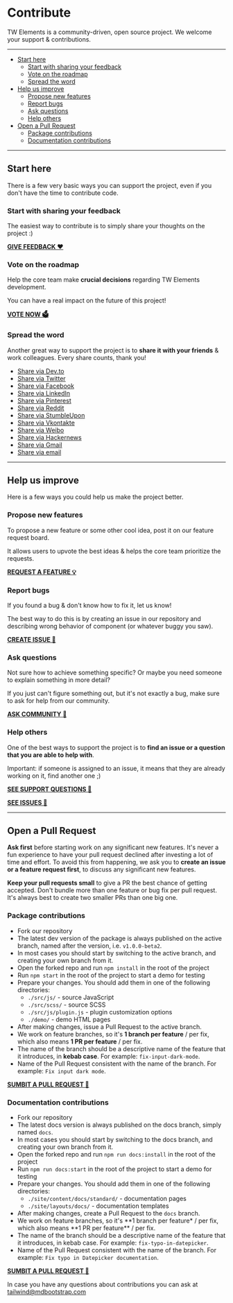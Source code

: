 # Contribute

TW Elements is a community-driven, open source project. We welcome your support & contributions.

---

- [Start here](#start-here)
  - [Start with sharing your feedback](#start-with-sharing-your-feedback)
  - [Vote on the roadmap](#vote-on-the-roadmap)
  - [Spread the word](#spread-the-word)
- [Help us improve](#help-us-improve)
  - [Propose new features](#propose-new-features)
  - [Report bugs](#report-bugs)
  - [Ask questions](#ask-questions)
  - [Help others](#help-others)
- [Open a Pull Request](#open-a-pull-request)
  - [Package contributions](#package-contributions)
  - [Documentation contributions](#documentation-contributions)

---

## Start here

There is a few very basic ways you can support the project, even if you don't have the time to contribute code.

### Start with sharing your feedback

The easiest way to contribute is to simply share your thoughts on the project :)

**[GIVE FEEDBACK ❤️](https://github.com/mdbootstrap/TW-Elements/discussions/categories/kind-words-general-feedback)**

### Vote on the roadmap

Help the core team make **crucial decisions** regarding TW Elements development.

You can have a real impact on the future of this project!

**[VOTE NOW 🗳](https://github.com/mdbootstrap/TW-Elements/discussions/categories/vote-in-polls)**

### Spread the word

Another great way to support the project is to **share it with your friends** & work colleagues. Every share counts, thank you!

- [Share via Dev.to](<https://dev.to/new?prefill=---%0Atitle%3A%20500+%20open-source%20components%20for%20TailwindCSS%20%0Apublished%3A%20true%0Atags%3Atailwindcss%0A---%0A%0A%20%20%20%20%20%20%20%20%20%20%20%20%20%20%20%20[![Tailwind%20components](https://tw-elements.com/img/components-big.jpg)](https://tw-elements.com/)%20%20%20%20%20%20%20%20\n%20%20%20%20%20%20%20%20%20%20%20%20%20%20%20%20%20%20%20%20%20%20%20%20I%27d%20like%20to%20share%20my%20latest%20discovery%20with%20you.%20\n%20%20%20%20%20%20%20%20[Tailwind%20Elements](https://tw-elements.com/)%20is%20currently,%20the%20most%20popular%203rd%20party%20UI%20kit%20for%20TailwindCSS%20with%20over%2010k%20Github%20stars.%20%20%20%20%20%20%20%20[![GitHub%20Repo%20stars](https://img.shields.io/github/stars/mdbootstrap/tw-elements?style=social)](https://github.com/mdbootstrap/TW-Elements/)%20%20%20%20%20%20%20%20It%27s%20a%20**huge%20collection%20of%20stunning%20components**%20made%20with%20attention%20to%20the%20smallest%20detail.%20%20%20%20%20%20%20%20%20Forms,%20cards,%20buttons,%20and%20hundreds%20of%20others.%20%20%20%20%20%20%20%20%20All%20components%20have%20**dark%20mode**%20and%20very%20intuitive%20**theming%20options**.%20%20%20%20%20%20%20%20The%20project%20is%20supported%20by%20an%20[engaged%20community%20on%20GitHub](https://github.com/mdbootstrap/TW-Elements/discussions),%20I%20recommend%20you%20check%20it%20out%20and%20join%20one%20of%20the%20many%20discussions.%20%20%20%20%20%20%20%20\n%20%20%20%20%20%20%20%20You%20will%20find%20installation%20instructions%20[here](https://tw-elements.com/docs/getting-started/installation),%20and%20you%20can%20track%20the%20progress%20of%20the%20project%20live%20%20%20%20%20%20%20%20%20[here](https://tw-elements.com/docs/standard/getting-started/changelog/).%20%20%20%20%20%20%20%20\n%20%20%20%20%20%20%20%20The%20project%20was%20kickstarted%20by%20@MDBootstrap,%20a%20group%20of%20open-source%20developers%20behind%20[MDB%20UI%20Kit](https://github.com/mdbootstrap/mdb-ui-kit)%20-%20a%20high-quality%20UI%20kit%20for%20Bootstrap,%20and%20also%20behind%20[MDB%20GO](https://mdbgo.com/)%20-%20hosting%20and%20deployment%20platform.%20%20%20%20%20%20%20%20\n%20%20%20%20%20%20%20%20I%20highly%20recommend%20you%20to%20check%20it%20out!%20%20%20%20%20%20%20%20\n%20%20%20%20%20%20%20%20%7B%25%20link%20mdbootstrap/tw-elements-breakthrough-version-is-here-59hh%20%25%7D%20%20%20%20%20%20%20%20\n>)
- [Share via Twitter](https://twitter.com/intent/tweet?text=500%2B%20open-source%20components%20for%20%23TailwindCSS%20%F0%9F%A4%A9%0Ahttps%3A//tw-elements.com/%0A%0ACongrats%20%40MDBootstrap%20%40ascensus_mdb%20%40dawidadach%20for%20this%20awesome%20design%20collection!%0A%0AI%20will%20keep%20using%20it%20in%20my%20projects%20for%20sure!%0A%0A%23uiux%20%23webdevelopment%20%23HTML%20%23CSS%20%23design%20%23Webdesign%20%23programming%20)
- [Share via Facebook](https://www.facebook.com/sharer/sharer.php?u=https%3A//tw-elements.com)
- [Share via LinkedIn](http://www.linkedin.com/shareArticle?url=https%3A%2F%tw-elements.com%2F&title=500%2B%20open-source%20components%20for%20TailwindCSS)
- [Share via Pinterest](https://www.pinterest.com/pin/create/button?url=https://tw-elements.com/&media=https://tw-elements.com/img/components-big.jpg&description=TailwindElements)
- [Share via Reddit](https://reddit.com/submit?url=https://tw-elements.com/&title=500+%20open-source%20components%20for%20TailwindCSS)
- [Share via StumbleUpon](https://www.stumbleupon.com/submit?url=https://tw-elements.com/&title=500+%20open-source%20components%20for%20TailwindCSS)
- [Share via Vkontakte](https://vk.com/share.php?url=https://tw-elements.com/)
- [Share via Weibo](https://service.weibo.com/share/share.php?url=https://tw-elements.com/&title=500+%20open-source%20components%20for%20TailwindCSS)
- [Share via Hackernews](https://news.ycombinator.com/submitlink?u=https://tw-elements.com/&t=500+%20open-source%20components%20for%20TailwindCSS)
- [Share via Gmail](https://mail.google.com/mail/?view=cm&to=%7Bemail_address%7D&su=Check%20out%20this%20project&body=Hello,%0AI%27m%20reaching%20out%20to%20recommend%20my%20latest%20discovery.%0A%0AIt%27s%20over%20500+%20open-source%20components%20for%20TailwindCSS%20with%20excellent%20support%20and%20an%20awesome%20community:%0Ahttps://tw-elements.com/%0A%0AI%20hope%20you%20will%20find%20it%20useful.%0ABest%20regards,&bcc=%7Bemail_address%7D&cc=%7Bemail_address%7D)
- [Share via email](mailto:?subject=Check%20out%20this%20project&body=Hello%2C%0AI'm%20reaching%20out%20to%20recommend%20my%20latest%20discovery.%0A%0AIt's%20over%20500%20%20open-source%20components%20for%20Tailwind%20CSS%20with%20excellent%20support%20and%20an%20awesome%20community%3A%0Ahttps%3A%2F%2Ftw-elements.com%2F%0A%0AI%20hope%20you%20will%20find%20it%20useful.%0ABest%20regards%2C)

---

## Help us improve

Here is a few ways you could help us make the project better.

### Propose new features

To propose a new feature or some other cool idea, post it on our feature request board.

It allows users to upvote the best ideas & helps the core team prioritize the requests.

**[REQUEST A FEATURE 💡](https://github.com/mdbootstrap/TW-Elements/discussions/categories/share-ideas-request-features)**

### Report bugs

If you found a bug & don't know how to fix it, let us know!

The best way to do this is by creating an issue in our repository and describing wrong behavior of component (or whatever buggy you saw).

**[CREATE ISSUE 🐛](https://github.com/mdbootstrap/TW-Elements/issues)**

### Ask questions

Not sure how to achieve something specific? Or maybe you need someone to explain something in more detail?

If you just can't figure something out, but it's not exactly a bug, make sure to ask for help from our community.

**[ASK COMMUNITY 🙋](https://github.com/mdbootstrap/TW-Elements/discussions/categories/support-from-community)**

### Help others

One of the best ways to support the project is to **find an issue or a question that you are able to help with**.

Important: if someone is assigned to an issue, it means that they are already working on it, find another one ;)

**[SEE SUPPORT QUESTIONS 🙋](https://github.com/mdbootstrap/TW-Elements/discussions/categories/support-from-community)**

**[SEE ISSUES 🐛](https://github.com/mdbootstrap/TW-Elements/issues)**

---

## Open a Pull Request

**Ask first** before starting work on any significant new features. It's never a fun experience to have your pull request declined after investing a lot of time and effort. To avoid this from happening, we ask you to **create an issue or a feature request first**, to discuss any significant new features.

**Keep your pull requests small** to give a PR the best chance of getting accepted. Don't bundle more than one feature or bug fix per pull request. It's always best to create two smaller PRs than one big one.

### Package contributions

- Fork our repository
- The latest dev version of the package is always published on the active branch, named after the version, i.e. `v1.0.0-beta2`.
- In most cases you should start by switching to the active branch, and creating your own branch from it.
- Open the forked repo and run `npm install` in the root of the project
- Run `npm start` in the root of the project to start a demo for testing
- Prepare your changes. You should add them in one of the following directories:
  - `./src/js/` - source JavaScript
  - `./src/scss/` - source SCSS
  - `./src/js/plugin.js` - plugin customization options
  - `./demo/` - demo HTML pages
- After making changes, issue a Pull Request to the active branch.
- We work on feature branches, so it's **1 branch per feature** / per fix, which also means **1 PR per feature** / per fix.
- The name of the branch should be a descriptive name of the feature that it introduces, in **kebab case**. For example: `fix-input-dark-mode`.
- Name of the Pull Request consistent with the name of the branch. For example: `Fix input dark mode`.

**[SUMBIT A PULL REQUEST 💪](https://github.com/mdbootstrap/TW-Elements/pulls)**

### Documentation contributions

- Fork our repository
- The latest docs version is always published on the docs branch, simply named `docs`.
- In most cases you should start by switching to the docs branch, and creating your own branch from it.
- Open the forked repo and run `npm run docs:install` in the root of the project
- Run `npm run docs:start` in the root of the project to start a demo for testing
- Prepare your changes. You should add them in one of the following directories:
  - `./site/content/docs/standard/` - documentation pages
  - `./site/layouts/docs/` - documentation templates
- After making changes, create a Pull Request to the `docs` branch.
- We work on feature branches, so it's **1 branch per feature\* / per fix, which also means **1 PR per feature\*\* / per fix.
- The name of the branch should be a descriptive name of the feature that it introduces, in kebab case. For example: `fix-typo-in-datepicker`.
- Name of the Pull Request consistent with the name of the branch. For example: `Fix typo in Datepicker documentation`.

**[SUMBIT A PULL REQUEST 💪](https://github.com/mdbootstrap/TW-Elements/pulls)**

In case you have any questions about contributions you can ask at tailwind@mdbootstrap.com
